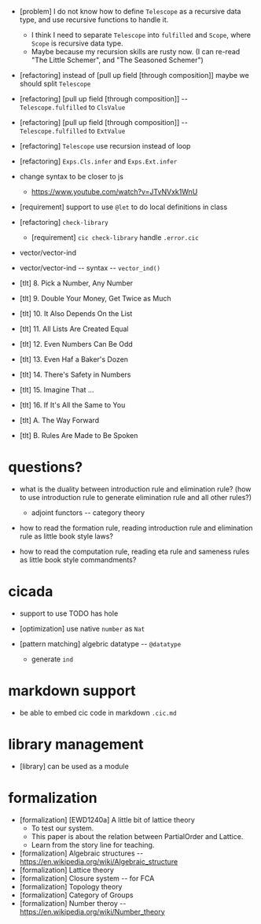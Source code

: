 - [problem] I do not know how to define `Telescope` as a recursive data type, and use recursive functions to handle it.
  - I think I need to separate `Telescope` into `fulfilled` and `Scope`, where `Scope` is recursive data type.
  - Maybe because my recursion skills are rusty now. (I can re-read "The Little Schemer", and "The Seasoned Schemer")

- [refactoring] instead of [pull up field [through composition]] maybe we should split `Telescope`

- [refactoring] [pull up field [through composition]] -- `Telescope.fulfilled` to `ClsValue`
- [refactoring] [pull up field [through composition]] -- `Telescope.fulfilled` to `ExtValue`

- [refactoring] `Telescope` use recursion instead of loop

- [refactoring] `Exps.Cls.infer` and `Exps.Ext.infer`

- change syntax to be closer to js

  - https://www.youtube.com/watch?v=JTvNVxk1WnU

- [requirement] support to use `@let` to do local definitions in class

- [refactoring] `check-library`
  - [requirement] `cic check-library` handle `.error.cic`

- vector/vector-ind
- vector/vector-ind -- syntax -- `vector_ind()`

- [tlt] 8. Pick a Number, Any Number
- [tlt] 9. Double Your Money, Get Twice as Much
- [tlt] 10. It Also Depends On the List
- [tlt] 11. All Lists Are Created Equal
- [tlt] 12. Even Numbers Can Be Odd
- [tlt] 13. Even Haf a Baker's Dozen
- [tlt] 14. There's Safety in Numbers
- [tlt] 15. Imagine That ...
- [tlt] 16. If It's All the Same to You
- [tlt] A. The Way Forward
- [tlt] B. Rules Are Made to Be Spoken

# questions?

- what is the duality between introduction rule and elimination rule?
  (how to use introduction rule to generate elimination rule and all other rules?)
  - adjoint functors -- category theory

- how to read the formation rule, reading introduction rule and elimination rule as little book style laws?
- how to read the computation rule, reading eta rule and sameness rules as little book style commandments?

# cicada

- support to use TODO has hole

- [optimization] use native `number` as `Nat`

- [pattern matching] algebric datatype -- `@datatype`
  - generate `ind`

# markdown support

- be able to embed cic code in markdown `.cic.md`

# library management

- [library] can be used as a module

# formalization

- [formalization] [EWD1240a] A little bit of lattice theory
  - To test our system.
  - This paper is about the relation between PartialOrder and Lattice.
  - Learn from the story line for teaching.
- [formalization] Algebraic structures -- https://en.wikipedia.org/wiki/Algebraic_structure
- [formalization] Lattice theory
- [formalization] Closure system -- for FCA
- [formalization] Topology theory
- [formalization] Category of Groups
- [formalization] Number theroy -- https://en.wikipedia.org/wiki/Number_theory
